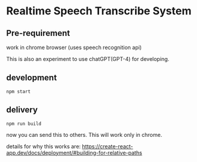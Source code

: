 # Realtime Speech Transcribe System
## Pre-requirement
work in chrome browser (uses speech recognition api)

This is also an experiment to use chatGPT(GPT-4) for developing.

## development
```
npm start
```

## delivery
```
npm run build
```

now you can send this to others. This will work only in chrome.

details for why this works are: https://create-react-app.dev/docs/deployment/#building-for-relative-paths
